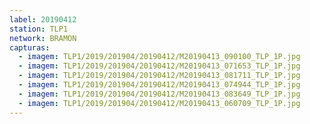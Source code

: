 ```yaml
---
label: 20190412
station: TLP1
network: BRAMON
capturas:
  - imagem: TLP1/2019/201904/20190412/M20190413_090100_TLP_1P.jpg
  - imagem: TLP1/2019/201904/20190412/M20190413_071653_TLP_1P.jpg
  - imagem: TLP1/2019/201904/20190412/M20190413_081711_TLP_1P.jpg
  - imagem: TLP1/2019/201904/20190412/M20190413_074944_TLP_1P.jpg
  - imagem: TLP1/2019/201904/20190412/M20190413_083649_TLP_1P.jpg
  - imagem: TLP1/2019/201904/20190412/M20190413_060709_TLP_1P.jpg
---
```

